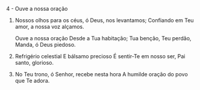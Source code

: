 4 - Ouve a nossa oração

1. Nossos olhos para os céus, ó Deus, nos levantamos;
   Confiando em Teu amor, a nossa voz alçamos.

   Ouve a nossa oração
   Desde a Tua habitação;
   Tua benção, Teu perdão,
   Manda, ó Deus piedoso.

2. Refrigério celestial E bálsamo precioso
   É sentir-Te em nosso ser, Pai santo, glorioso.

3. No Teu trono, ó Senhor, recebe nesta hora
   A humilde oração do povo que Te adora.
